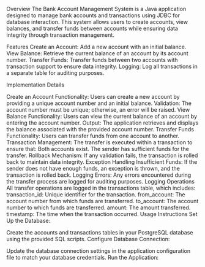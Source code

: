 Overview The Bank Account Management System is a Java application designed to manage bank accounts and transactions using JDBC for database interaction. This system allows users to create accounts, view balances, and transfer funds between accounts while ensuring data integrity through transaction management.

Features Create an Account: Add a new account with an initial balance. View Balance: Retrieve the current balance of an account by its account number. Transfer Funds: Transfer funds between two accounts with transaction support to ensure data integrity. Logging: Log all transactions in a separate table for auditing purposes.

Implementation Details

Create an Account Functionality: Users can create a new account by providing a unique account number and an initial balance. Validation: The account number must be unique; otherwise, an error will be raised.
View Balance Functionality: Users can view the current balance of an account by entering the account number. Output: The application retrieves and displays the balance associated with the provided account number.
Transfer Funds Functionality: Users can transfer funds from one account to another. Transaction Management: The transfer is executed within a transaction to ensure that: Both accounts exist. The sender has sufficient funds for the transfer. Rollback Mechanism: If any validation fails, the transaction is rolled back to maintain data integrity.
Exception Handling Insufficient Funds: If the sender does not have enough funds, an exception is thrown, and the transaction is rolled back. Logging Errors: Any errors encountered during the transfer process are logged for auditing purposes.
Logging Operations All transfer operations are logged in the transactions table, which includes:
transaction_id: Unique identifier for the transaction. from_account: The account number from which funds are transferred. to_account: The account number to which funds are transferred. amount: The amount transferred. timestamp: The time when the transaction occurred. Usage Instructions Set Up the Database:

Create the accounts and transactions tables in your PostgreSQL database using the provided SQL scripts. Configure Database Connection:

Update the database connection settings in the application configuration file to match your database credentials. Run the Application:
